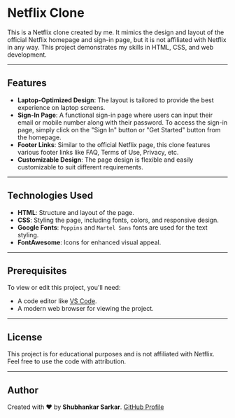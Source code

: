 # Netflix Clone

This is a Netflix clone created by me. It mimics the design and layout of the official Netflix homepage and sign-in page, but it is not affiliated with Netflix in any way. This project demonstrates my skills in HTML, CSS, and web development.

---

## Features

- **Laptop-Optimized Design**: The layout is tailored to provide the best experience on laptop screens.
- **Sign-In Page**: A functional sign-in page where users can input their email or mobile number along with their password. To access the sign-in page, simply click on the "Sign In" button or "Get Started" button from the homepage.
- **Footer Links**: Similar to the official Netflix page, this clone features various footer links like FAQ, Terms of Use, Privacy, etc.
- **Customizable Design**: The page design is flexible and easily customizable to suit different requirements.

---

## Technologies Used

- **HTML**: Structure and layout of the page.
- **CSS**: Styling the page, including fonts, colors, and responsive design.
- **Google Fonts**: `Poppins` and `Martel Sans` fonts are used for the text styling.
- **FontAwesome**: Icons for enhanced visual appeal.

---

## **Prerequisites**
To view or edit this project, you'll need:
- A code editor like [VS Code](https://code.visualstudio.com/).
- A modern web browser for viewing the project.

---

## License

This project is for educational purposes and is not affiliated with Netflix. Feel free to use the code with attribution.

---

## Author
Created with ❤️ by **Shubhankar Sarkar**.
[GitHub Profile](https://github.com/shubhankar05sarkar)

```
